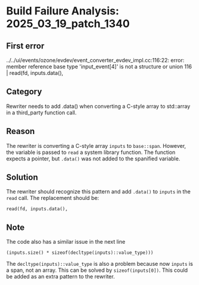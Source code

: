 # Build Failure Analysis: 2025_03_19_patch_1340

## First error

../../ui/events/ozone/evdev/event_converter_evdev_impl.cc:116:22: error: member reference base type 'input_event[4]' is not a structure or union
  116 |       read(fd, inputs.data(),

## Category
Rewriter needs to add .data() when converting a C-style array to std::array in a third_party function call.

## Reason
The rewriter is converting a C-style array `inputs` to `base::span`. However, the variable is passed to `read` a system library function. The function expects a pointer, but `.data()` was not added to the spanified variable.

## Solution
The rewriter should recognize this pattern and add `.data()` to `inputs` in the `read` call. The replacement should be:
```
read(fd, inputs.data(),
```

## Note
The code also has a similar issue in the next line
```
(inputs.size() * sizeof(decltype(inputs)::value_type)))
```
The `decltype(inputs)::value_type` is also a problem because now `inputs` is a span, not an array. This can be solved by `sizeof(inputs[0])`. This could be added as an extra pattern to the rewriter.